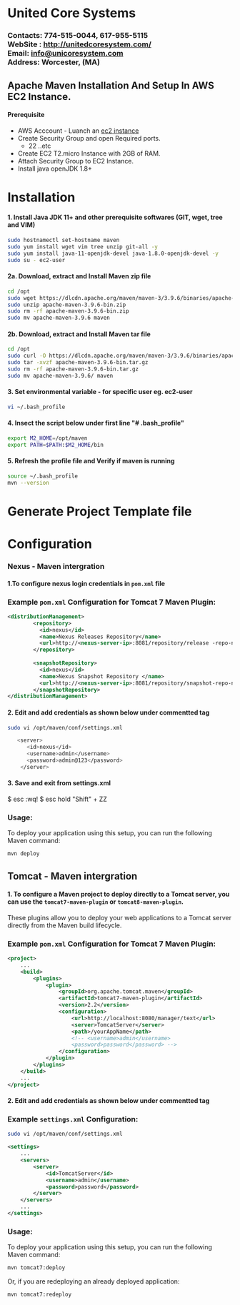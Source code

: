 # United Core Systems

### Contacts: 774-515-0044, 617-955-5115<br> WebSite : <http://unitedcoresystem.com/><br>Email: info@unicoresystem.com <br>Address: Worcester, (MA)

## Apache Maven Installation And Setup In AWS EC2 Instance.

#### Prerequisite
+ AWS Acccount - Luanch an [ec2 instance](../EC2_Instances/README.md)
+ Create Security Group and open Required ports.
   + 22 ..etc
+ Create EC2 T2.micro Instance with 2GB of RAM.
+ Attach Security Group to EC2 Instance.
+ Install java openJDK 1.8+

# Installation 

#### 1. Install Java JDK 11+ and other prerequisite softwares (GIT, wget, tree and VIM)
``` sh
sudo hostnamectl set-hostname maven
sudo yum install wget vim tree unzip git-all -y
sudo yum install java-11-openjdk-devel java-1.8.0-openjdk-devel -y
sudo su - ec2-user
```

#### 2a. Download, extract and Install Maven zip file 
``` sh
cd /opt
sudo wget https://dlcdn.apache.org/maven/maven-3/3.9.6/binaries/apache-maven-3.9.6-bin.zip
sudo unzip apache-maven-3.9.6-bin.zip
sudo rm -rf apache-maven-3.9.6-bin.zip
sudo mv apache-maven-3.9.6 maven
```

#### 2b. Download, extract and Install Maven tar file 
``` sh
cd /opt
sudo curl -O https://dlcdn.apache.org/maven/maven-3/3.9.6/binaries/apache-maven-3.9.6-tar.gz
sudo tar -xvzf apache-maven-3.9.6-bin.tar.gz
sudo rm -rf apache-maven-3.9.6-bin.tar.gz
sudo mv apache-maven-3.9.6/ maven
```

#### 3. Set environmental variable  - for specific user eg. ec2-user
``` sh
vi ~/.bash_profile
```

#### 4. Insect the script below under first line "# .bash_profile" 
``` sh
export M2_HOME=/opt/maven
export PATH=$PATH:$M2_HOME/bin
```

#### 5. Refresh the profile file and Verify if maven is running
```sh
source ~/.bash_profile
mvn --version
```

# Generate Project Template file 


# Configuration 

### Nexus - Maven intergration 

#### 1.To configure nexus login credentials in `pom.xml` file

### Example `pom.xml` Configuration for Tomcat 7 Maven Plugin:

```xml
<distributionManagement>
	    <repository>
	      <id>nexus</id>
	      <name>Nexus Releases Repository</name>
	      <url>http://<nexus-server-ip>:8081/repository/release -repo-name>/</url>
	    </repository>
	    
	    <snapshotRepository>
	      <id>nexus</id>
	      <name>Nexus Snapshot Repository </name>
	      <url>http://<nexus-server-ip>:8081/repository/snapshot-repo-name></url>
	    </snapshotRepository>    
</distributionManagement>
```

#### 2. Edit and add credentials as shown below under commentted <server> </server> tag  
```sh 
sudo vi /opt/maven/conf/settings.xml          
```

```sh
   <server>
      <id>nexus</id>
      <username>admin</username>
      <password>admin@123</password>
    </server>
```
#### 3. Save and exit from settings.xml  
$ esc :wq! 
$ esc hold "Shift" +  ZZ

### Usage:

To deploy your application using this setup, you can run the following Maven command:

```bash
mvn deploy
```

## Tomcat - Maven intergration 

#### 1. To configure a Maven project to deploy directly to a Tomcat server, you can use the `tomcat7-maven-plugin` or `tomcat8-maven-plugin`.

These plugins allow you to deploy your web applications to a Tomcat server directly from the Maven build lifecycle.

### Example `pom.xml` Configuration for Tomcat 7 Maven Plugin:

```xml
<project>
    ...
    <build>
        <plugins>
            <plugin>
                <groupId>org.apache.tomcat.maven</groupId>
                <artifactId>tomcat7-maven-plugin</artifactId>
                <version>2.2</version>
                <configuration>
                    <url>http://localhost:8080/manager/text</url>
                    <server>TomcatServer</server>
                    <path>/yourAppName</path>
                    <!-- <username>admin</username>
                    <password>password</password> -->
                </configuration>
            </plugin>
        </plugins>
    </build>
    ...
</project>
```

#### 2. Edit and add credentials as shown below under commentted <server> </server> tag 

### Example `settings.xml` Configuration:
```sh 
sudo vi /opt/maven/conf/settings.xml          
```

```xml
<settings>
    ...
    <servers>
        <server>
            <id>TomcatServer</id>
            <username>admin</username>
            <password>password</password>
        </server>
    </servers>
    ...
</settings>
```

### Usage:

To deploy your application using this setup, you can run the following Maven command:

```bash
mvn tomcat7:deploy
```

Or, if you are redeploying an already deployed application:

```bash
mvn tomcat7:redeploy
```

